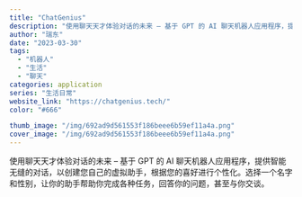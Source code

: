 ```yaml
---
title: "ChatGenius"
description: "使用聊天天才体验对话的未来 – 基于 GPT 的 AI 聊天机器人应用程序，提供智能无缝的对话，以创建您自己的虚拟助手，"
author: "瑞东"
date: "2023-03-30"
tags:
  - "机器人"
  - "生活"
  - "聊天"
categories: application
series: "生活日常"
website_link: "https://chatgenius.tech/"
color: "#666"

thumb_image: "/img/692ad9d561553f186beee6b59ef11a4a.png"
cover_image: "/img/692ad9d561553f186beee6b59ef11a4a.png"
---
```


使用聊天天才体验对话的未来 – 基于 GPT 的 AI 聊天机器人应用程序，提供智能无缝的对话，以创建您自己的虚拟助手，根据您的喜好进行个性化。选择一个名字和性别，让你的助手帮助你完成各种任务，回答你的问题，甚至与你交谈。